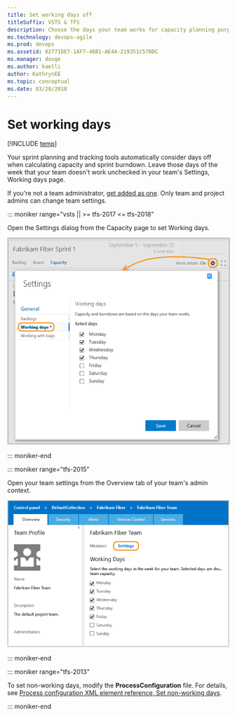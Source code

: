 ```yaml
---
title: Set working days off
titleSuffix: VSTS & TFS 
description: Choose the days your team works for capacity planning purposes and when using sprint/scrum methods in Visual Studio Team Services & Team Foundation Server   
ms.technology: devops-agile
ms.prod: devops
ms.assetid: 02771DE7-1AF7-46B1-AE4A-219351C570DC
ms.manager: douge
ms.author: kaelli
author: KathrynEE
ms.topic: conceptual
ms.date: 03/20/2018
---
```


# Set working days  

[!INCLUDE [temp](../_shared/version-vsts-tfs-all-versions.md)]

Your sprint planning and tracking tools automatically consider days off when calculating capacity and sprint burndown. Leave those days of the week that your team doesn't work unchecked in your team's Settings, Working days page. 

If you're not a team administrator, [get added as one](../../organizations/settings/add-team-administrator.md). Only team and project admins can change team settings. 

::: moniker range="vsts || >= tfs-2017 <= tfs-2018" 
<a id="team-services-work-days" />

Open the Settings dialog from the Capacity page to set Working days.

<img src="../scale/_img/capacity-planning-open-team-settings-tfs-15.png" alt="VSTS, Capacity page, Settings, Working days" style="border: 2px solid #C3C3C3;" />

::: moniker-end

::: moniker range="tfs-2015" 

<a  id="tfs-2015-work-days" />

Open your team settings from the Overview tab of your team's admin context.  

<img src="../scale/_img/ALM_DS_WorkingDaysOff.png" alt="Team settings page for default working days" style="border: 1px solid #C3C3C3;" />

::: moniker-end 


::: moniker range="tfs-2013" 

To set non-working days, modify the **ProcessConfiguration** file. For details, see [Process configuration XML element reference, Set non-working days](reference/process-configuration-xml-element.md#weekend_days). 

::: moniker-end 

